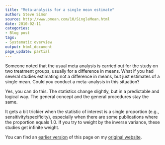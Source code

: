 ```yaml
---
title: "Meta-analysis for a single mean estimate"
author: Steve Simon
source: http://www.pmean.com/10/SingleMean.html
date: 2010-02-11
categories:
- Blog post
tags:
- Systematic overview
output: html_document
page_update: partial
---
```


Someone noted that the usual meta analysis is carried out for the study on two treatment groups, usually for a difference in means. What if you had several studies estimating not a difference in means, but just estimates of a single mean. Could you conduct a meta-analysis in this situation?

<!---More--->

Yes, you can do this. The statistics change slightly, but in a predictable and logical way. The general concept and the general procedures stay the same.

It gets a bit trickier when the statistic of interest is a single proportion (e.g., sensitivity/specificity), especially when there are some publications where the proportion equals 1.0. If you try to weight by the inverse variance, these studies get infinite weight.

You can find an [earlier version][sim1] of this page on my [original website][sim2].

[sim1]: http://www.pmean.com/10/SingleMean.html
[sim2]: http://www.pmean.com/original_site.html
